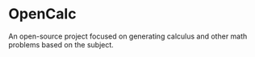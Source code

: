 # OpenCalc

An open-source project focused on generating calculus and other math problems based on the subject.
